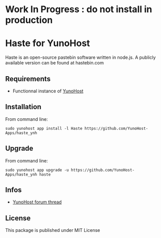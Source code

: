 # Work In Progress : do not install in production

# Haste for YunoHost

Haste is an open-source pastebin software written in node.js.
A publicly available version can be found at hastebin.com


## Requirements
- Functionnal instance of [YunoHost](https://yunohost.org)

## Installation
From command line:

`sudo yunohost app install -l Haste https://github.com/YunoHost-Apps/haste_ynh`

## Upgrade
From command line:

`sudo yunohost app upgrade -u https://github.com/YunoHost-Apps/haste_ynh haste`

## Infos

- [YunoHost forum thread](https://forum.yunohost.org/)

## License

This package is published under MIT License
